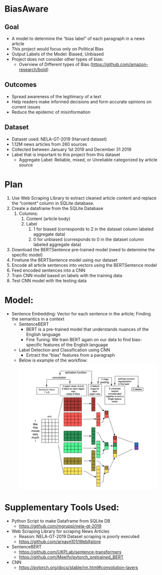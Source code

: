 # BiasAware

## Goal
* A model to determine the “bias label” of each paragraph in a news article
* This project would focus only on Political Bias 
* Output Labels of the Model: Biased, Unbiased
* Project does not consider other types of bias:
  * Overview of Different types of Bias (https://github.com/amazon-research/bold)
  
## Outcomes 
* Spread awareness of the legitimacy of a text 
* Help readers make informed decisions and form accurate opinions on current issues
* Reduce the epidemic of misinformation

## Dataset
* Dataset used: NELA-GT-2019 (Harvard dataset)
* 1.12M news articles from 260 sources 
* Collected between January 1st 2019 and December 31 2019 
* Label that is important to this project from this dataset
  * Aggregate Label: Reliable, mixed, or Unreliable categorized by article source

# Plan
1) Use Web Scraping Library to extract cleaned article content and replace the “content” column in SQLite database. 
2) Create a dataframe from the SQLite Database 
   1) Columns:
      1) Content (article body)
      2) Label 
         1) 1 for biased (corresponds to 2 in the dataset column labeled aggregate data)
         2) 0 for unbiased (corresponds to 0 in the dataset column labeled aggregate data)
3) Download the BERTSentence pre-trained model (need to determine the specific model)
4) Finetune the BERTSentence model using our dataset 
5) Encode all article sentences into vectors using the BERTSentence model 
6) Feed encoded sentences into a CNN 
7) Train CNN model based on labels with the training data 
8) Test CNN model with the testing data

# Model:
* Sentence Embedding: Vector for each sentence in the article; Finding the semantics in a context
  * SentenceBERT 
    * BERT is a pre-trained model that understands nuances of the English language 
    * Fine Tuning: We train BERT again on our data to find bias-specific features of the English language 
  * Label Detection and Classification using CNN 
    * Extract the “bias” features from a paragraph
  * Below is example of the workflow:
    ![Model Workflow](pictures/model_image.png) 

# Supplementary Tools Used:
* Python Script to make Dataframe from SQLite DB
  * https://github.com/mgruppi/nela-gt-2019 
* Web Scraping Library for scraping News Articles
  * Reason: NELA-GT-2019 Dataset scraping is poorly executed
  * https://github.com/arnavn101/WebXplore
* SentenceBERT
  * https://github.com/UKPLab/sentence-transformers 
  * https://github.com/Meelfy/pytorch_pretrained_BERT 
* CNN
  * https://pytorch.org/docs/stable/nn.html#convolution-layers 